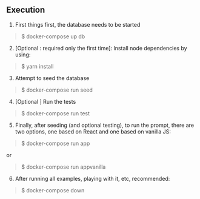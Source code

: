 ## Execution

1. First things first, the database needs to be started 

> $ docker-compose up db

2. [Optional : required only the first time]: Install node dependencies by using:

> $ yarn install

3. Attempt to seed the database

> $ docker-compose run seed

4. [Optional ] Run the tests

> $ docker-compose run test

5. Finally, after seeding (and optional testing), to run the prompt, there are two options, one based on React and one based on vanilla JS:

> $ docker-compose run app

or

> $ docker-compose run appvanilla

6. After running all examples, playing with it, etc, recommended:

> $ docker-compose down
